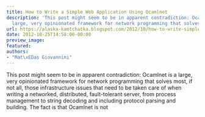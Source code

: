 ```yaml
---
title: How to Write a Simple Web Application Using Ocamlnet
description: 'This post might seem to be in apparent contradiction: Ocamlnet  is a
  large, very opinionated framework for network programming that solves m...'
url: https://alaska-kamtchatka.blogspot.com/2012/10/how-to-write-simple-web-application.html
date: 2012-10-25T14:58:00-00:00
preview_image:
featured:
authors:
- "Mat\xEDas Giovannini"
---
```


This post might seem to be in apparent contradiction: Ocamlnet is a large, very opinionated framework for network programming that solves most, if not all, those infrastructure issues that need to be taken care of when writing a networked, distributed, fault-tolerant server, from process management to string decoding and including protocol parsing and building. The fact is that Ocamlnet is not 
